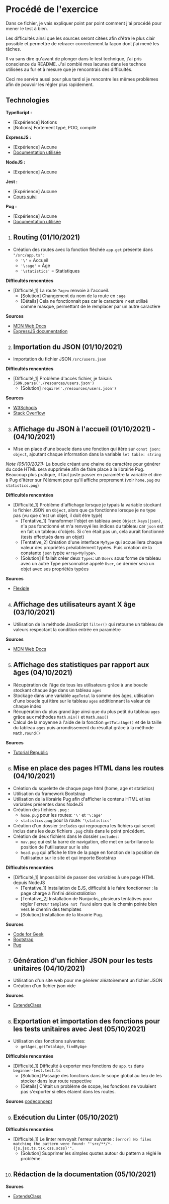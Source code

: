 # Procédé de l'exercice
Dans ce fichier, je vais expliquer point par point comment j'ai procédé pour mener le test à bien.

Les difficultés ainsi que les sources seront citées afin d'être le plus clair possible et permettre de retracer correctement la façon dont j'ai mené les tâches.

Il va sans dire qu'avant de plonger dans le test technique, j'ai pris conscience du README. J'ai comblé mes lacunes dans les technos utilisées au fur et à mesure que je rencontrais des difficultés.

Ceci me servira aussi pour plus tard si je rencontre les mêmes problèmes afin de pouvoir les régler plus rapidement.

## Technologies

**TypeScript :**
- [Expérience] Notions
- [Notions] Fortement typé, POO, compilé

**ExpressJS :**
- [Expérience] Aucune
- [Documentation utilisée](https://expressjs.com/fr/starter/basic-routing.html)

**NodeJS :**
- [Expérience] Aucune

**Jest :**
- [Expérience] Aucune
- [Cours suivi](https://youtu.be/8l-5pjZAxEY)

**Pug :**
- [Expérience] Aucune
- [Documentation utilisée](https://pugjs.org/api/getting-started.html)



1. ## Routing (01/10/2021)

- Création des routes avec la fonction fléchée `app.get` présente dans `"/src/app.ts"`:
    - `'\'` = Accueil
    - `'\:age'` = Âge
    - `'\statistics'` = Statistiques

**Difficultés rencontées**
- [Difficulté_1] La route `?age=` renvoie à l'accueil.
    - [Solution] Changement du nom de la route en `:age`
    - [Détails] Cela ne fonctionnait pas car le caractère `?` est utilisé comme masque, permettant de le remplacer par un autre caractère

**Sources**
- [MDN Web Docs](https://developer.mozilla.org/en-US/docs/Learn/Server-side/Express_Nodejs/routes)
- [ExpressJS documentation](https://expressjs.com/fr/starter/basic-routing.html)


2. ## Importation du JSON (01/10/2021)

- Importation du fichier JSON `/src/users.json`

**Difficultés rencontées**
- [Difficulté_1] Problème d'accès fichier, je faisais `JSON.parse('./resources/users.json')`
    - [Solution] `require('./resources/users.json')`

**Sources**
- [W3Schools](https://www.w3schools.com/js/js_json_parse.asp)
- [Stack Overflow](https://stackoverflow.com/a/45035939)


3. ## Affichage du JSON à l'accueil (01/10/2021) - (04/10/2021)

- Mise en place d'une boucle dans une fonction qui itère sur `const json: object`, ajoutant chaque information dans la variable `let table: string`

*Note (05/10/2021):* La boucle créant une chaine de caractère pour générer du code HTML sera supprimée afin de faire place à la librairie Pug. Beaucoup plus pratique, il faut juste passer en paramètre la variable et dire à Pug d'itérer sur l'élément pour qu'il affiche proprement (voir `home.pug` ou `statistics.pug`)

**Difficultés rencontées**
- [Difficulté_1] Problème d'affichage lorsque je typais la variable stockant le fichier JSON en `Object`, alors que ça fonctionne lorsque je ne type pas (vu que c'est un objet, il doit être typé)
    - [Tentative_1] Transformer l'objet en tableau avec `Object.keys(json)`, n'a pas fonctionné et m'a renvoyé les indices du tableau car `json` est en fait un tableau d'objets. Si c'en était pas un, cela aurait fonctionné (tests effectués dans un objet)
    - [Tentative_2] Création d'une interface `MyType` qui accueillera chaque valeur des propriétés préalablement typées. Puis création de la constante `json` typée `Array<MyType>`. 
    - [Solution] Il fallait créer deux `Types`: un `Users` sous forme de tableau avec un autre Type personnalisé appelé `User`, ce dernier sera un objet avec ses propriétés typées

**Sources**
- [Flexiple](https://flexiple.com/loop-through-object-javascript/)


4. ## Affichage des utilisateurs ayant X âge (03/10/2021)

- Utilisation de la méthode JavaScript `filter()` qui retourne un tableau de valeurs respectant la condition entrée en paramètre

**Sources**
- [MDN Web Docs](https://developer.mozilla.org/fr/docs/Web/JavaScript/Reference/Global_Objects/Array/filter)


5. ## Affichage des statistiques par rapport aux âges (04/10/2021)

- Récupération de l'âge de tous les utilisateurs grâce à une boucle stockant chaque âge dans un tableau `ages`
- Stockage dans une variable `ageTotal` la somme des âges, utilisation d'une boucle qui itère sur le tableau `ages` additionnant la valeur de chaque index
- Récupération du plus grand âge ainsi que du plus petit du tableau `ages` grâce aux méthodes `Math.min()` et `Math.max()`
- Calcul de la moyenne à l'aide de la fonction `getTotalAge()` et de la taille du tableau `ages` puis arrondissement du résultat grâce à la méthode `Math.round()`

**Sources**
- [Tutorial Republic](https://www.tutorialrepublic.com/faq/how-to-find-the-max-and-min-values-of-an-array-in-javascript.php)


6. ## Mise en place des pages HTML dans les routes (04/10/2021)

- Création du squelette de chaque page html (home, age et statistics)
- Utilisation du framework Bootstrap
- Utilisation de la librairie Pug afin d'afficher le contenu HTML et les variables présentes dans NodeJS
- Création des fichiers `.pug` :
    - `home.pug` pour les routes: `'\'` et `'\:age'`
    - `statistics.pug` pour la route: `'\statistics'`
- Création d'un dossier `includes` qui regroupera les fichiers qui seront inclus dans les deux fichiers `.pug` cités dans le point précédent.
- Création de deux fichiers dans le dossier `includes`: 
    - `nav.pug` qui est la barre de navigation, elle met en surbrillance la position de l'utilisateur sur le site
    - `head.pug` qui affiche le titre de la page en fonction de la position de l'utilisateur sur le site et qui importe Bootstrap

**Difficultés rencontées**
- [Difficulté_1] Impossibilité de passer des variables à une page HTML depuis NodeJS
    - [Tentative_1] Installation de EJS, difficulté à le faire fonctionner : la page charge à l'infini *désinstallation*
    - [Tentative_2] Installation de Nunjucks, plusieurs tentatives pour régler l'erreur `template not found` alors que le chemin pointe bien vers le chemin des templates 
    - [Solution] Installation de la librairie Pug.

**Sources**
- [Code for Geek](https://codeforgeek.com/render-html-file-expressjs/)
- [Bootstrap](https://getbootstrap.com/docs/5.1/getting-started/introduction/)
- [Pug](https://pugjs.org/api/getting-started.html)


7. ## Génération d'un fichier JSON pour les tests unitaires (04/10/2021)

- Utilisation d'un site web pour me générer aléatoirement un fichier JSON
- Création d'un fichier json vide

**Sources**
- [ExtendsClass](https://extendsclass.com/json-generator.html)


8. ## Exportation et importation des fonctions pour les tests unitaires avec Jest (05/10/2021)

- Utilisation des fonctions suivantes:
    - `getAges`, `getTotalAge`, `findByAge` 

**Difficultés rencontées**
- [Difficulté_1] Difficulté à exporter mes fonctions de `app.ts` dans `beginner-test.test.ts`
    - [Solution] Passage des fonctions dans le scope global au lieu de les stocker dans leur route respective
    - [Détails] C'était un problème de scope, les fonctions ne voulaient pas s'exporter si elles étaient dans les routes.

**Sources**
[codeconcept](https://youtu.be/8l-5pjZAxEY)


9. ## Exécution du Linter (05/10/2021)

**Difficultés rencontées**
- [Difficulté_1] Le linter renvoyait l'erreur suivante : `[error] No files matching the pattern were found: "'src/**/*.{js,jsx,ts,tsx,css,scss}'".`
    - [Solution] Supprimer les simples quotes autour du pattern a réglé le problème.


10. ## Rédaction de la documentation (05/10/2021)

**Sources**
- [ExtendsClass](https://openclassrooms.com/fr/courses/6398056-ecrivez-la-documentation-technique-de-votre-projet/)
